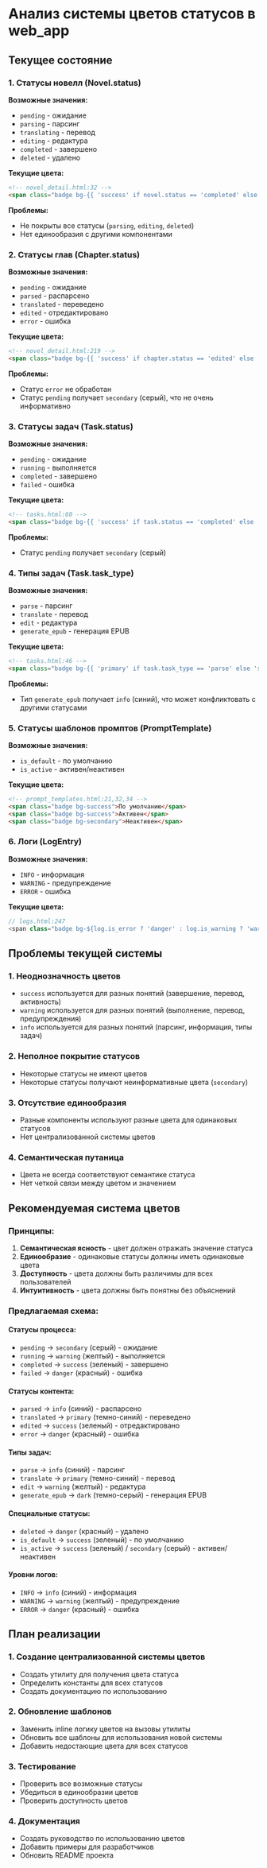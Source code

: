 # Анализ системы цветов статусов в web_app

## Текущее состояние

### 1. Статусы новелл (Novel.status)
**Возможные значения:**
- `pending` - ожидание
- `parsing` - парсинг
- `translating` - перевод
- `editing` - редактура
- `completed` - завершено
- `deleted` - удалено

**Текущие цвета:**
```html
<!-- novel_detail.html:32 -->
<span class="badge bg-{{ 'success' if novel.status == 'completed' else 'warning' if novel.status == 'translating' else 'info' }}">
```

**Проблемы:**
- Не покрыты все статусы (`parsing`, `editing`, `deleted`)
- Нет единообразия с другими компонентами

### 2. Статусы глав (Chapter.status)
**Возможные значения:**
- `pending` - ожидание
- `parsed` - распарсено
- `translated` - переведено
- `edited` - отредактировано
- `error` - ошибка

**Текущие цвета:**
```html
<!-- novel_detail.html:219 -->
<span class="badge bg-{{ 'success' if chapter.status == 'edited' else 'warning' if chapter.status == 'translated' else 'info' if chapter.status == 'parsed' else 'secondary' }}">
```

**Проблемы:**
- Статус `error` не обработан
- Статус `pending` получает `secondary` (серый), что не очень информативно

### 3. Статусы задач (Task.status)
**Возможные значения:**
- `pending` - ожидание
- `running` - выполняется
- `completed` - завершено
- `failed` - ошибка

**Текущие цвета:**
```html
<!-- tasks.html:60 -->
<span class="badge bg-{{ 'success' if task.status == 'completed' else 'danger' if task.status == 'failed' else 'warning' if task.status == 'running' else 'secondary' }}">
```

**Проблемы:**
- Статус `pending` получает `secondary` (серый)

### 4. Типы задач (Task.task_type)
**Возможные значения:**
- `parse` - парсинг
- `translate` - перевод
- `edit` - редактура
- `generate_epub` - генерация EPUB

**Текущие цвета:**
```html
<!-- tasks.html:46 -->
<span class="badge bg-{{ 'primary' if task.task_type == 'parse' else 'success' if task.task_type == 'translate' else 'warning' if task.task_type == 'edit' else 'info' }}">
```

**Проблемы:**
- Тип `generate_epub` получает `info` (синий), что может конфликтовать с другими статусами

### 5. Статусы шаблонов промптов (PromptTemplate)
**Возможные значения:**
- `is_default` - по умолчанию
- `is_active` - активен/неактивен

**Текущие цвета:**
```html
<!-- prompt_templates.html:21,32,34 -->
<span class="badge bg-success">По умолчанию</span>
<span class="badge bg-success">Активен</span>
<span class="badge bg-secondary">Неактивен</span>
```

### 6. Логи (LogEntry)
**Возможные значения:**
- `INFO` - информация
- `WARNING` - предупреждение
- `ERROR` - ошибка

**Текущие цвета:**
```javascript
// logs.html:247
<span class="badge bg-${log.is_error ? 'danger' : log.is_warning ? 'warning' : 'info'} me-2">${log.level}</span>
```

## Проблемы текущей системы

### 1. Неоднозначность цветов
- `success` используется для разных понятий (завершение, перевод, активность)
- `warning` используется для разных понятий (выполнение, перевод, предупреждения)
- `info` используется для разных понятий (парсинг, информация, типы задач)

### 2. Неполное покрытие статусов
- Некоторые статусы не имеют цветов
- Некоторые статусы получают неинформативные цвета (`secondary`)

### 3. Отсутствие единообразия
- Разные компоненты используют разные цвета для одинаковых статусов
- Нет централизованной системы цветов

### 4. Семантическая путаница
- Цвета не всегда соответствуют семантике статуса
- Нет четкой связи между цветом и значением

## Рекомендуемая система цветов

### Принципы:
1. **Семантическая ясность** - цвет должен отражать значение статуса
2. **Единообразие** - одинаковые статусы должны иметь одинаковые цвета
3. **Доступность** - цвета должны быть различимы для всех пользователей
4. **Интуитивность** - цвета должны быть понятны без объяснений

### Предлагаемая схема:

#### Статусы процесса:
- `pending` → `secondary` (серый) - ожидание
- `running` → `warning` (желтый) - выполняется
- `completed` → `success` (зеленый) - завершено
- `failed` → `danger` (красный) - ошибка

#### Статусы контента:
- `parsed` → `info` (синий) - распарсено
- `translated` → `primary` (темно-синий) - переведено
- `edited` → `success` (зеленый) - отредактировано
- `error` → `danger` (красный) - ошибка

#### Типы задач:
- `parse` → `info` (синий) - парсинг
- `translate` → `primary` (темно-синий) - перевод
- `edit` → `warning` (желтый) - редактура
- `generate_epub` → `dark` (темно-серый) - генерация EPUB

#### Специальные статусы:
- `deleted` → `danger` (красный) - удалено
- `is_default` → `success` (зеленый) - по умолчанию
- `is_active` → `success` (зеленый) / `secondary` (серый) - активен/неактивен

#### Уровни логов:
- `INFO` → `info` (синий) - информация
- `WARNING` → `warning` (желтый) - предупреждение
- `ERROR` → `danger` (красный) - ошибка

## План реализации

### 1. Создание централизованной системы цветов
- Создать утилиту для получения цвета статуса
- Определить константы для всех статусов
- Создать документацию по использованию

### 2. Обновление шаблонов
- Заменить inline логику цветов на вызовы утилиты
- Обновить все шаблоны для использования новой системы
- Добавить недостающие цвета для всех статусов

### 3. Тестирование
- Проверить все возможные статусы
- Убедиться в единообразии цветов
- Проверить доступность цветов

### 4. Документация
- Создать руководство по использованию цветов
- Добавить примеры для разработчиков
- Обновить README проекта 